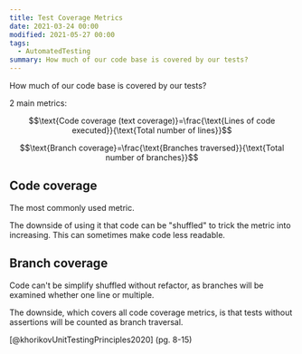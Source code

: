 ```yaml
---
title: Test Coverage Metrics
date: 2021-03-24 00:00
modified: 2021-05-27 00:00
tags:
  - AutomatedTesting
summary: How much of our code base is covered by our tests?
---
```


How much of our code base is covered by our tests?

2 main metrics:

  $$\text{Code coverage (text coverage)}=\frac{\text{Lines of code executed}}{\text{Total number of lines}}$$

  $$\text{Branch coverage}=\frac{\text{Branches traversed}}{\text{Total number of branches}}$$

## Code coverage

The most commonly used metric.

The downside of using it that code can be "shuffled" to trick the metric into increasing. This can sometimes make code less readable.

## Branch coverage

Code can't be simplify shuffled without refactor, as branches will be examined whether one line or multiple.

The downside, which covers all code coverage metrics, is that tests without assertions will be counted as branch traversal. 

[@khorikovUnitTestingPrinciples2020] (pg. 8-15)
